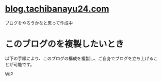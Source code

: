 # [blog.tachibanayu24.com](https://blog.tachibanayu24.com)

ブログをやろうかなと思って作成中

# このブログのを複製したいとき

以下の手順により、このブログの構成を複製し、ご自身でブログを立ち上げることが可能です。

WIP
